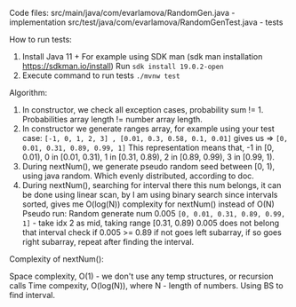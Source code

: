 Code files:
src/main/java/com/evarlamova/RandomGen.java - implementation
src/test/java/com/evarlamova/RandomGenTest.java - tests

How to run tests:
1) Install Java 11 + 
For example using SDK man (sdk man installation https://sdkman.io/install)
Run `sdk install 19.0.2-open`
2) Execute command to run tests
`./mvnw test`





Algorithm:
1) In constructor, we check all exception cases, probability sum != 1. Probabilities array length != number array length.
2) In constructor we generate ranges array, for example using your test case:
`[-1, 0, 1, 2, 3] , [0.01, 0.3, 0.58, 0.1, 0.01]` gives us => `[0, 0.01, 0.31, 0.89, 0.99, 1]`
This representation means that, -1 in [0, 0.01), 0 in [0.01, 0.31), 1 in [0.31, 0.89), 2 in [0.89, 0.99), 3 in [0.99, 1).
3) During nextNum(), we generate pseudo random seed between [0, 1), using java random.
Which evenly distributed, according to doc.
4) During nextNum(), searching for interval there this num belongs, it can be done using linear scan, 
by I am using binary search since intervals sorted, gives me O(log(N)) complexity for nextNum() instead of O(N)
Pseudo run:
Random generate num 0.005
```[0, 0.01, 0.31, 0.89, 0.99, 1]``` - take idx 2 as mid, taking range [0.31, 0.89) 0.005 does not belong that interval
check if 0.005 >= 0.89 if not goes left subarray, if so goes right subarray, repeat after finding the interval.

Complexity of nextNum():

Space complexity, O(1) - we don't use any temp structures, or recursion calls
Time compexity, O(log(N)), where N - length of numbers. Using BS to find interval.
